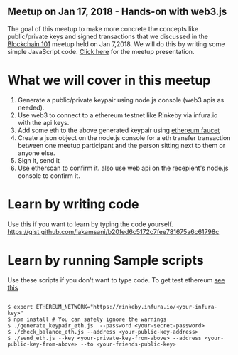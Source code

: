 ## Meetup on Jan 17, 2018 - Hands-on with web3.js
The goal of this meetup to make more concrete the concepts like public/private keys and signed transactions 
that we discussed in the [Blockchain 101](https://docs.google.com/presentation/d/1v8ztCnLDqF_C3PQ_fILWjpn_9gW-CQTYJQfADGm3KX4/edit#slide=id.p) meetup held on Jan 7,2018. We will do this by writing some simple JavaScript code. [Click here](https://docs.google.com/presentation/d/1J7tkLJpuyvmh8ZLlfIiLc20E-7Z6cDLGh94ceEZZPAM/edit#slide=id.p) for the meetup presentation.
# What we will cover in this meetup

1. Generate a public/private keypair using node.js console (web3 apis as needed).
2. Use web3 to connect to a ethereum testnet like Rinkeby via infura.io with the api keys.
3. Add some eth to the above generated keypair using [ethereum faucet](https://faucet.rinkeby.io/)
4. Create a json object on the node.js console for a eth transfer transaction between one meetup participant and the person sitting next to them or anyone else.
5. Sign it, send it
6. Use etherscan to confirm it. also use web api on the recepient's node.js console to confirm it.

# Learn by writing code

Use this if you want to learn by typing the code yourself. 
https://gist.github.com/lakamsani/b20fed6c5172c7fee781675a6c61798c

# Learn by running Sample scripts

Use these scripts if you don't want to type code. To get test ethereum [see this](https://gist.github.com/lakamsani/b20fed6c5172c7fee781675a6c61798c#step-2-get-free-ethereum-to-use-later-in-transactions)

```shell

$ export ETHEREUM_NETWORK="https://rinkeby.infura.io/<your-infura-key>"
$ npm install # You can safely ignore the warnings
$ ./generate_keypair_eth.js  --password <your-secret-password>
$ ./check_balance_eth.js --address <your-public-key-address>
$ ./send_eth.js --key <your-private-key-from-above> --address <your-public-key-from-above> --to <your-friends-public-key>

```

